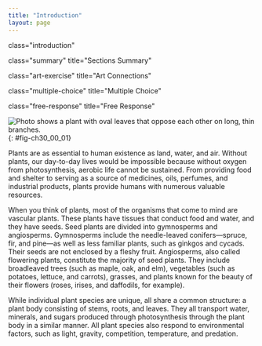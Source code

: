 ```yaml
---
title: "Introduction"
layout: page
---
```



<cnx-pi data-type="cnx.flag.introduction"> class="introduction" </cnx-pi>

<cnx-pi data-type="cnx.eoc">class="summary" title="Sections Summary"</cnx-pi>

<cnx-pi data-type="cnx.eoc">class="art-exercise" title="Art Connections"</cnx-pi>

<cnx-pi data-type="cnx.eoc">class="multiple-choice" title="Multiple Choice"</cnx-pi>

<cnx-pi data-type="cnx.eoc">class="free-response" title="Free Response"</cnx-pi>

 ![ Photo shows a plant with oval leaves that oppose each other on long, thin branches.](../resources/Figure_30_00_01.jpg "A locust leaf consists of leaflets arrayed along a central midrib. Each leaflet is a complex photosynthetic machine, exquisitely adapted to capture sunlight and carbon dioxide. An intricate vascular system supplies the leaf with water and minerals, and exports the products of photosynthesis. (credit: modification of work by Todd Petit)"){: #fig-ch30_00_01}

Plants are as essential to human existence as land, water, and air. Without plants, our day-to-day lives would be impossible because without oxygen from photosynthesis, aerobic life cannot be sustained. From providing food and shelter to serving as a source of medicines, oils, perfumes, and industrial products, plants provide humans with numerous valuable resources.

When you think of plants, most of the organisms that come to mind are vascular plants. These plants have tissues that conduct food and water, and they have seeds. Seed plants are divided into gymnosperms and angiosperms. Gymnosperms include the needle-leaved conifers—spruce, fir, and pine—as well as less familiar plants, such as ginkgos and cycads. Their seeds are not enclosed by a fleshy fruit. Angiosperms, also called flowering plants, constitute the majority of seed plants. They include broadleaved trees (such as maple, oak, and elm), vegetables (such as potatoes, lettuce, and carrots), grasses, and plants known for the beauty of their flowers (roses, irises, and daffodils, for example).

While individual plant species are unique, all share a common structure: a plant body consisting of stems, roots, and leaves. They all transport water, minerals, and sugars produced through photosynthesis through the plant body in a similar manner. All plant species also respond to environmental factors, such as light, gravity, competition, temperature, and predation.

